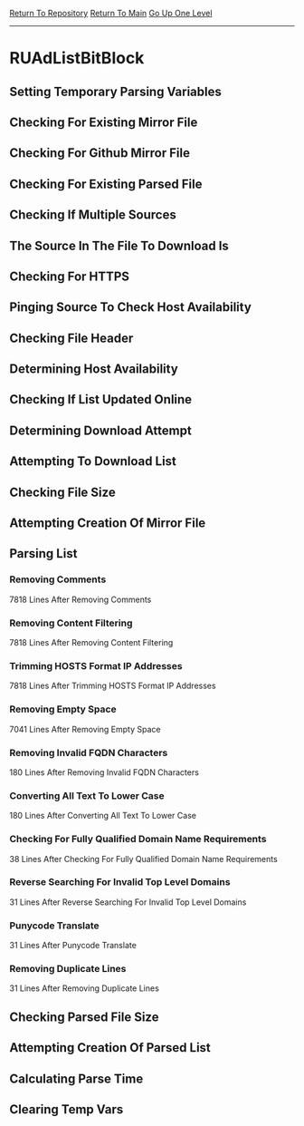 [Return To Repository](https://github.com/deathbybandaid/piholeparser/)
[Return To Main](https://github.com/deathbybandaid/piholeparser/blob/master/RecentRunLogs/Mainlog.md)
[Go Up One Level](https://github.com/deathbybandaid/piholeparser/blob/master/RecentRunLogs/TopLevelScripts/30-Processing-External-Blacklists.md)
____________________________________
# RUAdListBitBlock
## Setting Temporary Parsing Variables
## Checking For Existing Mirror File
## Checking For Github Mirror File
## Checking For Existing Parsed File
## Checking If Multiple Sources
## The Source In The File To Download Is
## Checking For HTTPS
## Pinging Source To Check Host Availability
## Checking File Header
## Determining Host Availability
## Checking If List Updated Online
## Determining Download Attempt
## Attempting To Download List
## Checking File Size
## Attempting Creation Of Mirror File
## Parsing List
### Removing Comments
7818 Lines After Removing Comments
### Removing Content Filtering
7818 Lines After Removing Content Filtering
### Trimming HOSTS Format IP Addresses
7818 Lines After Trimming HOSTS Format IP Addresses
### Removing Empty Space
7041 Lines After Removing Empty Space
### Removing Invalid FQDN Characters
180 Lines After Removing Invalid FQDN Characters
### Converting All Text To Lower Case
180 Lines After Converting All Text To Lower Case
### Checking For Fully Qualified Domain Name Requirements
38 Lines After Checking For Fully Qualified Domain Name Requirements
### Reverse Searching For Invalid Top Level Domains
31 Lines After Reverse Searching For Invalid Top Level Domains
### Punycode Translate
31 Lines After Punycode Translate
### Removing Duplicate Lines
31 Lines After Removing Duplicate Lines
## Checking Parsed File Size
## Attempting Creation Of Parsed List
## Calculating Parse Time
## Clearing Temp Vars
